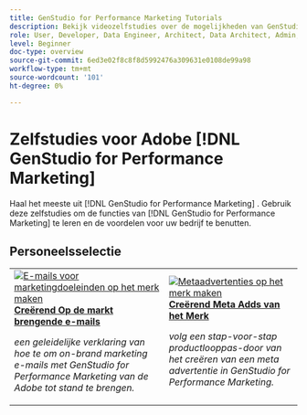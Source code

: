 ```yaml
---
title: GenStudio for Performance Marketing Tutorials
description: Bekijk videozelfstudies over de mogelijkheden van GenStudio for Performance Marketing. Leer hoe u snel online middelen kunt maken, variaties kunt genereren en ervaringen kunt optimaliseren.
role: User, Developer, Data Engineer, Architect, Data Architect, Admin, Leader
level: Beginner
doc-type: overview
source-git-commit: 6ed3e02f8c8f8d5992476a309631e0108de99a98
workflow-type: tm+mt
source-wordcount: '101'
ht-degree: 0%

---
```



# Zelfstudies voor Adobe [!DNL GenStudio for Performance Marketing]


Haal het meeste uit [!DNL GenStudio for Performance Marketing] . Gebruik deze zelfstudies om de functies van [!DNL GenStudio for Performance Marketing] te leren en de voordelen voor uw bedrijf te benutten.

<!-- 

To get started, 

* See the **"What's New"** section below for the latest updates and features
* **Staff Picks** highlights some of our favorite content 
* Explore the content by topic and subtopic in the **left navigation**
* Use the **search** field at the top of the page if you know what you want to learn

Curated learning experiences by role and skill level are also offered in the courses section. Simply sign-in with your Adobe ID and navigate to **Learn > Recommended courses** in the top navigation.


<div id="recs-overview-body-1"></div>
<div id="recs-overview-body-2"></div>
<div id="recs-overview-body-3"></div>
<div id="recs-overview-body-4"></div>
<div id="recs-overview-body-5"></div>
<div id="recs-overview-body-6"></div>

<div id="staff-picks-section">

-->

## Personeelsselectie

<table>
<tr>
  <td>
    <a href="./creating-experiences/creating-on-brand-emails.md">
      <img alt="E-mails voor marketingdoeleinden op het merk maken" src="https://video.tv.adobe.com/v/3435056?format=jpeg" />
    </a>
    <div>
      <a href="./creating-experiences/creating-on-brand-emails.md">
    <strong> Creërend Op de markt brengende e-mails </strong>
    </a>
    </div>
    <p>
    <em> een geleidelijke verklaring van hoe te om on-brand marketing e-mails met GenStudio for Performance Marketing van de Adobe tot stand te brengen.</em>
    <p>
  </td>
  <td>
    <a href="./creating-experiences/creating-on-meta-ads.md">
      <img alt="Metaadvertenties op het merk maken" src="https://video.tv.adobe.com/v/3435057?format=jpeg" />
    </a>
    <div>
      <a href="./creating-experiences/creating-on-meta-ads.md">
    <strong> Creërend Meta Adds van het Merk </strong>
    </a>
    </div>
    <p>
    <em> volg een stap-voor-stap productlooppas-door van het creëren van een meta advertentie in GenStudio for Performance Marketing.</em>
    <p>
  </td>
</table>

</div>

<!--   
## Additional resources

[Adobe Analytics documentation](https://experienceleague.adobe.com/docs/analytics.html)

-->
